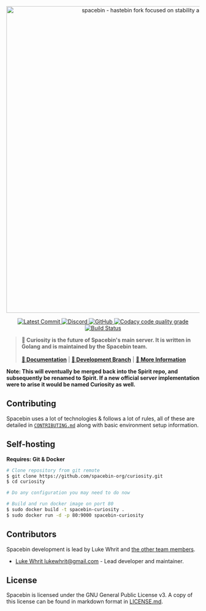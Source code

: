 <!-- Spacebin Curiosity README.md -->

<p align="center">
  <img
    width="800"
    src="https://github.com/spacebin-org/assets/blob/master/assets/images/spacebin/icons-large/spacebin-large.png?raw=true"
    alt="spacebin - hastebin fork focused on stability and maintainability"
  />
</p>

<p align="center">
	<a href="https://github.com/spacebin-org/curiosity/commits/master">
		<img
			src="https://img.shields.io/github/last-commit/spacebin-org/curiosity"
			alt="Latest Commit"
		/>
	</a>
	<a href="https://discord.gg/hXxBtMJ">
		<img
			alt="Discord"
			src="https://img.shields.io/discord/717911514593493012?color=7289da"
		/>
	</a>
  	<a href="https://github.com/spacebin-org/spirit/curiosity/master/LICENSE.md">
    	<img
      		alt="GitHub"
      		src="https://img.shields.io/github/license/spacebin-org/curiosity?color=%20%23e34b4a&logoColor=%23000000"
    	/>
	</a>
	<a href="https://app.codacy.com/gh/spacebin-org/curiosity">
    	<img
      		alt="Codacy code quality grade"
      		src="https://app.codacy.com/project/badge/Grade/b15352aa5c394722948e4fc081ed1f60"
    	/>
	</a>
	<a href="https://github.com/spacebin-org/curiosity/workflows/build">
		<img
			alt="Build Status"
			src="https://github.com/spacebin-org/curiosity/workflows/build/badge.svg"
		/>
	</a>
</p>

> **🚀 Curiosity is the future of Spacebin's main server. It is written in Golang and is maintained by the Spacebin team.**
>\
>\
> [**📖 Documentation**](https://docs.spaceb.in) | [**🌟 Development Branch**](https://github.com/spacebin-org/curiosity/tree/develop) | [**🚀 More Information**](https://github.com/spacebin-org/spacebin#readme)

**Note: This will eventually be merged back into the Spirit repo, and subsequently be renamed to Spirit. If a new official server implementation were to arise it would be named Curiosity as well.**

## Contributing

Spacebin uses a lot of technologies & follows a lot of rules, all of these are detailed in [`CONTRIBUTING.md`](CONTRIBUTING.md) along with basic environment setup information.

## Self-hosting

**Requires: Git & Docker**

```sh
# Clone repository from git remote
$ git clone https://github.com/spacebin-org/curiosity.git
$ cd curiosity

# Do any configuration you may need to do now

# Build and run docker image on port 80
$ sudo docker build -t spacebin-curiosity .
$ sudo docker run -d -p 80:9000 spacebin-curiosity
```

## Contributors

Spacebin development is lead by Luke Whrit and [the other team members](https://github.com/orgs/spacebin-org/teams/sever-team).

* [Luke Whrit <lukewhrit@gmail.com>](https://github.com/lukewhrit) - Lead developer and maintainer.

## License

Spacebin is licensed under the GNU General Public License v3. A copy of this license can be found in markdown format in [LICENSE.md](LICENSE.md).
